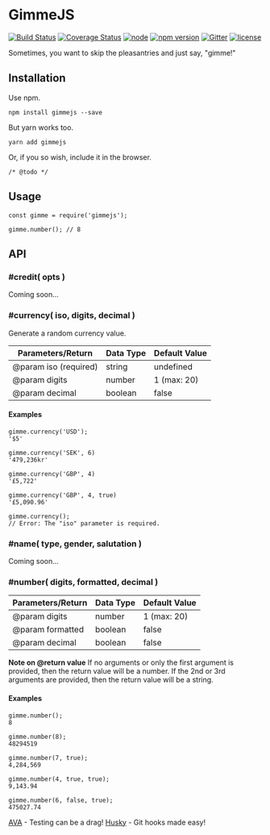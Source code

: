 # GimmeJS

[![Build Status](https://travis-ci.org/dreamistlabs/gimmejs.svg?branch=master)](https://travis-ci.org/dreamistlabs/gimmejs)
[![Coverage Status](https://coveralls.io/repos/github/dreamistlabs/gimmejs/badge.svg?branch=master)](https://coveralls.io/github/dreamistlabs/gimmejs?branch=master)
[![node](https://img.shields.io/node/v/passport.svg?branch=master)](https://github.com/dreamistlabs/gimmejs)
[![npm version](https://badge.fury.io/js/gimmejs.svg?branch=master)](https://badge.fury.io/js/gimmejs)
[![Gitter](https://img.shields.io/gitter/room/nwjs/nw.js.svg)](https://gitter.im/dreamist-labs/gimmejs)
[![license](https://img.shields.io/github/license/mashape/apistatus.svg)](https://github.com/dreamistlabs/gimmejs?branch=master)

Sometimes, you want to skip the pleasantries and just say, "gimme!"

## Installation

Use npm.

```
npm install gimmejs --save
```

But yarn works too.

```
yarn add gimmejs
```

Or, if you so wish, include it in the browser.

```
/* @todo */
```

## Usage

```
const gimme = require('gimmejs');

gimme.number(); // 8
```

## API

### #credit( opts )

Coming soon...

### #currency( iso, digits, decimal )

Generate a random currency value.

| Parameters/Return     | Data Type | Default Value |
| --------------------- | --------- | ------------- |
| @param iso (required) | string    | undefined     |
| @param digits         | number    | 1 (max: 20)   |
| @param decimal        | boolean   | false         |

#### Examples

```
gimme.currency('USD');
'$5'

gimme.currency('SEK', 6)
'479,236kr'

gimme.currency('GBP', 4)
'£5,722'

gimme.currency('GBP', 4, true)
'£5,090.96'

gimme.currency();
// Error: The "iso" parameter is required.
```

### #name( type, gender, salutation )

Coming soon...

### #number( digits, formatted, decimal )

| Parameters/Return | Data Type | Default Value |
| ----------------- | --------- | ------------- |
| @param digits     | number    | 1 (max: 20)   |
| @param formatted  | boolean   | false         |
| @param decimal    | boolean   | false         |

**Note on @return value**
If no arguments or only the first argument is provided, then the return value will be a number.
If the 2nd or 3rd arguments are provided, then the return value will be a string.

#### Examples

```
gimme.number();
8

gimme.number(8);
48294519

gimme.number(7, true);
4,284,569

gimme.number(4, true, true);
9,143.94

gimme.number(6, false, true);
475027.74
```

[AVA](https://github.com/avajs/ava) - Testing can be a drag!
[Husky](https://github.com/typicode/husky) - Git hooks made easy!
